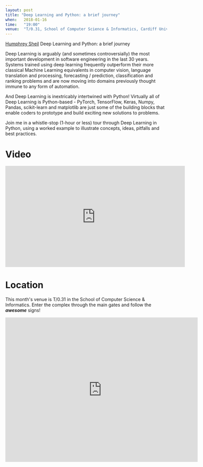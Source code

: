 ```yaml
---
layout: post
title: "Deep Learning and Python: a brief journey"
when:   2018-01-16
time:   "19:00"
venue:  "T/0.31, School of Computer Science & Informatics, Cardiff University"
---
```


[Humphrey Sheil](https://twitter.com/humphreysheil) Deep Learning and Python: a brief journey

Deep Learning is arguably (and sometimes controversially) the most important development in software engineering in the last 30 years. Systems trained using deep learning frequently outperform their more classical Machine Learning equivalents in computer vision, language translation and processing, forecasting / prediction, classification and ranking problems and are now moving into domains previously thought immune to any form of automation.

And Deep Learning is inextricably intertwined with Python! Virtually all of Deep Learning is Python-based - PyTorch, TensorFlow, Keras, Numpy, Pandas, scikit-learn and matplotlib are just some of the building blocks that enable coders to prototype and build exciting new solutions to problems.

Join me in a whistle-stop (1-hour or less) tour through Deep Learning in Python, using a worked example to illustrate concepts, ideas, pitfalls and best practices.

# Video

<iframe width="560" height="315" src="https://www.youtube.com/embed/lLqecl146n4" frameborder="0" allow="autoplay; encrypted-media" allowfullscreen></iframe>

# Location

This month's venue is T/0.31 in the School of Computer Science & Informatics. Enter the complex through the main gates and follow the ***awesome*** signs!

<iframe src="https://www.google.com/maps/embed?pb=!1m18!1m12!1m3!1d2484.5563658121855!2d-3.1726044842308547!3d51.4846569796314!2m3!1f0!2f0!3f0!3m2!1i1024!2i768!4f13.1!3m3!1m2!1s0x486e1cb8742c46f5%3A0xc620b871e5d19cac!2sTrevithick+Bldg%2C+Cardiff+CF24!5e0!3m2!1sen!2suk!4v1456917752266" width="600" height="450" frameborder="0" style="border:0" allowfullscreen>&nbsp;</iframe>
